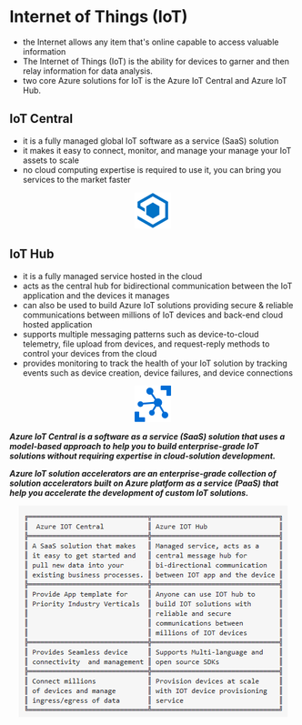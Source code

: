 # Internet of Things (IoT)

- the Internet allows any item that's online capable to access valuable information
- The Internet of Things (IoT) is the ability for devices to garner and then relay information for data analysis.
- two core Azure solutions for IoT is the Azure IoT Central and Azure IoT Hub.

## IoT Central

- it is a fully managed global IoT software as a service (SaaS) solution
- it makes it easy to connect, monitor, and manage your manage your IoT assets to scale
- no cloud computing expertise is required to use it, you can bring you services to the market faster

<p align="center">
<img src="https://raw.githubusercontent.com/BIT-R0nIn/AZ-900-Microsoft-Azure-Fundamentals-Study-Notes/master/img/iot-cen.png"></p>

## IoT Hub

- it is a fully managed service hosted in the cloud
- acts as the central hub for bidirectional communication between the IoT application and the devices it manages
- can also be used to build Azure IoT solutions providing secure & reliable communications between millions of IoT devices and back-end cloud hosted application
- supports multiple messaging patterns such as device-to-cloud telemetry, file upload from devices, and request-reply methods to control your devices from the cloud
- provides monitoring to track the health of your IoT solution by tracking events such as device creation, device failures, and device connections

<p align="center">
<img src="https://raw.githubusercontent.com/BIT-R0nIn/AZ-900-Microsoft-Azure-Fundamentals-Study-Notes/master/img/hub.png"></p>

***Azure IoT Central is a software as a service (SaaS) solution that uses a model-based approach to help you to build enterprise-grade IoT solutions without requiring expertise in cloud-solution development.***

***Azure IoT solution accelerators are an enterprise-grade collection of solution accelerators built on Azure platform as a service (PaaS) that help you accelerate the development of custom IoT solutions.***

<p align="center">
<img src="https://raw.githubusercontent.com/BIT-R0nIn/AZ-900-Microsoft-Azure-Fundamentals-Study-Notes/master/img/iot-vs.png"></p>
